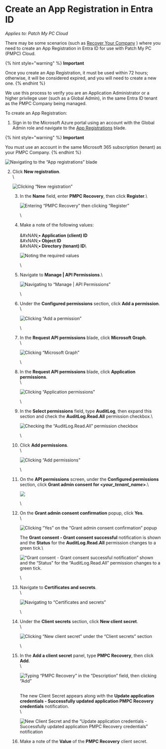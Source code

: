 # Create an App Registration in Entra ID

_Applies to: Patch My PC Cloud_

There may be some scenarios (such as [Recover Your Company](../../cloud-administration/manage-your-cloud-company/recover-your-cloud-company.md) ) where you need to create an App Registration in Entra ID for use with Patch My PC (PMPC) Cloud.

{% hint style="warning" %}
**Important**

Once you create an App Registration, it must be used within 72 hours; otherwise, it will be considered expired, and you will need to create a new one.
{% endhint %}

We use this process to verify you are an Application Administrator or a higher privilege user (such as a Global Admin), in the same Entra ID tenant as the PMPC Company being managed.

To create an App Registration:

1. Sign in to the Microsoft Azure portal using an account with the Global Admin role and navigate to the [App Registrations](https://portal.azure.com/#view/Microsoft_AAD_RegisteredApps/ApplicationsListBlade) blade.

{% hint style="warning" %}
**Important**

You must use an account in the same Microsoft 365 subscription (tenant) as your PMPC Company.
{% endhint %}

![Navigating to the “App registrations” blade](<../../../.gitbook/assets/image-(542) (1).png>)

2.  Click **New registration**.\
    \\

    ![Clicking “New registration”](<../../../.gitbook/assets/image-(543) (1).png>)

    3.  In the **Name** field, enter **PMPC Recovery**, then click **Register**.\\

        ![Entering “PMPC Recovery” then clicking “Register”](<../../../.gitbook/assets/image-(544) (1).png>)

        \\
    4.  Make a note of the following values:\
        \
        \&#xNAN;**• Application (client) ID**\
        &#xNAN;**• Object ID**\
        &#xNAN;**• Directory (tenant) ID**\\

        ![Noting the required values](<../../../.gitbook/assets/image-(545) (1).png>)

        \\
    5.  Navigate to **Manage | API Permissions**.\\

        ![Navigating to “Manage | API Permissions”](<../../../.gitbook/assets/image-(546) (1).png>)

        \\
    6.  Under the **Configured permissions** section, click **Add a permission**.\
        \\

        ![Clicking “Add a permission”](<../../../.gitbook/assets/image-(547) (1).png>)

        \\
    7.  In the **Request API permissions** blade, click **Microsoft Graph**.\
        \\

        ![Clicking “Microsoft Graph”](<../../../.gitbook/assets/image-(548) (1).png>)

        \\
    8.  In the **Request API permissions** blade, click **Application permissions**.\
        \\

        ![Clicking “Application permissions”](<../../../.gitbook/assets/image-(549) (1).png>)

        \\
    9.  In the **Select permissions** field, type **AuditLog**, then expand this section and check the **AuditLog.Read.All** permission checkbox.\\

        ![Checking the “AuditLog.Read.All” permission checkbox](<../../../.gitbook/assets/image-(550) (1).png>)

        \\
    10. Click **Add permissions**.\
        \\

        ![Clicking “Add permissions”](<../../../.gitbook/assets/image-(551) (1).png>)

        \\
    11. On the **API permissions** screen, under the **Configured permissions** section, click **Grant admin consent for <**_**your\_tenant\_name**_**>**.\\

        ![](../../../.gitbook/assets/image-\(552\).png)

        \\
    12. On the **Grant admin consent confirmation** popup, click **Yes**.\
        \\

        ![Clicking “Yes” on the “Grant admin consent confirmation” popup](<../../../.gitbook/assets/image-(553) (1).png>)

        The **Grant consent - Grant consent successful** notification is shown and the **Status** for the **AuditLog.Read.All** permission changes to a green tick.\\

        ![“Grant consent - Grant consent successful notification” shown and the “Status” for the “AuditLog.Read.All” permission changes to a green tick.](<../../../.gitbook/assets/image-(554) (1).png>)

        \\
    13. Navigate to **Certificates and secrets**.\
        \\

        ![Navigating to “Certificates and secrets”](<../../../.gitbook/assets/image-(555) (1).png>)

        \\
    14. Under the **Client secrets** section, click **New client secret**.\
        \\

        ![Clicking “New client secret” under the “Client secrets” section](<../../../.gitbook/assets/image-(556) (1).png>)

        \\
    15. In the **Add a client secret** panel, type **PMPC Recovery**, then click **Add**.\
        \\

        ![Typing “PMPC Recovery” in the “Description” field, then clicking “Add”](<../../../.gitbook/assets/image-(557) (1).png>)

        \
        The new Client Secret appears along with the **Update application credentials - Successfully updated application PMPC Recovery credentials** notification.\
        \\

        ![New Client Secret and the “Update application credentials - Successfully updated application PMPC Recovery credentials” notification](<../../../.gitbook/assets/image-(558) (1).png>)
    16. Make a note of the **Value** of the **PMPC Recovery** client secret.
